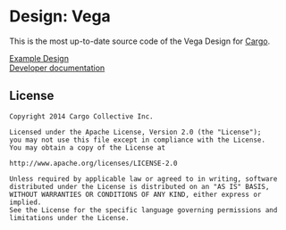 Design: Vega
=======

This is the most up-to-date source code of the Vega Design for [Cargo](http://cargocollective.com).

[Example Design](http://cargocollective.com/vega)  
[Developer documentation](http://cargocollective.com/developers/documentation)

License
-------
	Copyright 2014 Cargo Collective Inc.

	Licensed under the Apache License, Version 2.0 (the "License");
	you may not use this file except in compliance with the License.
	You may obtain a copy of the License at

	http://www.apache.org/licenses/LICENSE-2.0

	Unless required by applicable law or agreed to in writing, software
	distributed under the License is distributed on an "AS IS" BASIS,
	WITHOUT WARRANTIES OR CONDITIONS OF ANY KIND, either express or implied.
	See the License for the specific language governing permissions and
	limitations under the License.
